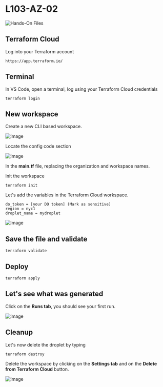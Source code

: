 # L103-AZ-02

![Hands-On Files](https://kubernetesacademy.online/wp-content/uploads/2021/06/checked-files-50px.png)

## Terraform Cloud

Log into your Terraform account

    https://app.terraform.io/

## Terminal

In VS Code, open a terminal, log using your Terraform Cloud credentials

    terraform login

## New workspace

Create a new CLI based workspace.

![image](https://kubernetesacademy.online/wp-content/uploads/2022/03/L103-AZ-02-01.png)

Locate the config code section

![image](https://kubernetesacademy.online/wp-content/uploads/2022/03/L103-AZ-02-02.png)

In the **main.tf** file, replacing the organization and workspace names.

Init the workspace

    terraform init

Let's add the variables in the Terraform Cloud workspace.

    do_token = [your DO token] (Mark as sensitive)
    region = nyc1
    droplet_name = mydroplet

![image](https://kubernetesacademy.online/wp-content/uploads/2022/03/L103-AZ-02-04.png)

## Save the file and validate

    terraform validate

## Deploy

    terraform apply

## Let's see what was generated

Click on the **Runs tab**, you should see your first run.

![image](https://kubernetesacademy.online/wp-content/uploads/2022/03/L103-AZ-02-03.png)

## Cleanup

Let's now delete the droplet by typing

    terraform destroy

Delete the workspace by clicking on the **Settings tab** and on the **Delete from Terraform Cloud** button.

![image](https://kubernetesacademy.online/wp-content/uploads/2022/03/L103-AZ-02-05.png)